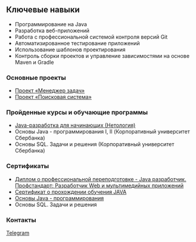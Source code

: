 ## Ключевые навыки
* Программирование на Java
* Разработка веб-приложений
* Работа с профессиональной системой контроля версий Git
* Автоматизированное тестирование приложений
* Использование шаблонов проектирования
* Контроль сборки проектов и управление зависимостями на основе Maven и Gradle

### Основные проекты

* [Проект «Менеджер задач»](https://github.com/elenalem3/TaskManager)
* [Проект «Поисковая система»](https://github.com/elenalem3/pcs-final-diplom)

### Пройденные курсы и обучающие программы
* [Java-разработка для начинающих (Нетология)]( https://cat.2035.university/rall/course/18723/?_ga=2.28831803.643243159.1670099510-1890383760.1651844711)
* Основы Java - программирования I, II (Корпоративный университет Сбербанка)
* Основы SQL. Задачи и решения (Корпоративный университет Сбербанка)

### Сертификаты
* [Диплом о профессиональной переподготовке - Java разработчик. Профстандарт: Разработчик Web и мультимедийных приложений](https://github.com/elenalem3/elenalem3/blob/master/%D0%94%D0%B8%D0%BF%D0%BB%D0%BE%D0%BC.JPG)
* [Сертификат о прохождении обучения JAVA](https://github.com/elenalem3/elenalem3/blob/master/certificate.pdf)
* [Основы Java - программирования](https://github.com/elenalem3/elenalem3/blob/master/%D0%A1%D0%B1%D0%B5%D1%80%D1%83%D0%BD%D0%B8%D0%B2%D0%B5%D1%80.JPG)
* Основы SQL. Задачи и решения


### Контакты
[Telegram](https://t.me/elenkagoy)



